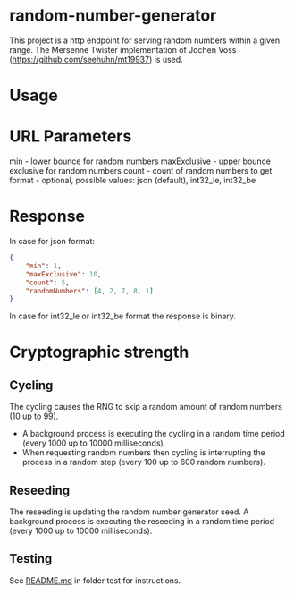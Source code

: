# random-number-generator
This project is a http endpoint for serving random numbers within a given range.
The Mersenne Twister implementation of Jochen Voss (https://github.com/seehuhn/mt19937) is used.

# Usage
# URL Parameters

min - lower bounce for random numbers
maxExclusive - upper bounce exclusive for random numbers
count - count of random numbers to get
format - optional, possible values: json (default), int32_le, int32_be    

# Response

In case for json format:

```json
{
    "min": 1,
    "maxExclusive": 10,
    "count": 5,
    "randomNumbers": [4, 2, 7, 8, 1]
}
```

In case for int32_le or int32_be format the response is binary.

# Cryptographic strength

## Cycling
The cycling causes the RNG to skip a random amount of random numbers (10 up to 99).

* A background process is executing the cycling in a random time period (every 1000 up to 10000 milliseconds).
* When requesting random numbers then cycling is interrupting the process in a random step (every 100 up to 600 random numbers).

## Reseeding
The reseeding is updating the random number generator seed.
A background process is executing the reseeding in a random time period (every 1000 up to 10000 milliseconds).

## Testing
See [README.md](test/README.md) in folder test for instructions.
